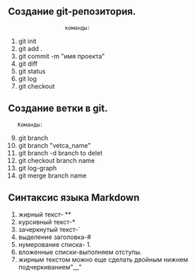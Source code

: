 ## Создание git-репозитория. ##
                      команды:
                
1. git init
2. git add .
3. git commit -m "имя проекта"
4. git diff
5. git status
6. git log
7. git checkout

## Создание ветки в git. ##
       Команды:

9.  git branch
10. git branch "vetca_name"
11. git branch -d branch to delet
12. git checkout branch name
13. git log-graph
14. git merge branch name
                

## Синтаксис  языка Markdown ##
1. жирный текст- **
2. курсивный текст-*
3. зачеркнутый текст-`
4. выделение заголовка-#
6. нумерование списка- 1.
7. вложенные списки-выполняем отступы.
8. жирным текстом можно еще сделать двойным нижнем подчеркиванием"__"

